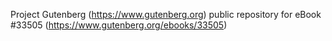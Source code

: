 Project Gutenberg (https://www.gutenberg.org) public repository for eBook #33505 (https://www.gutenberg.org/ebooks/33505)
